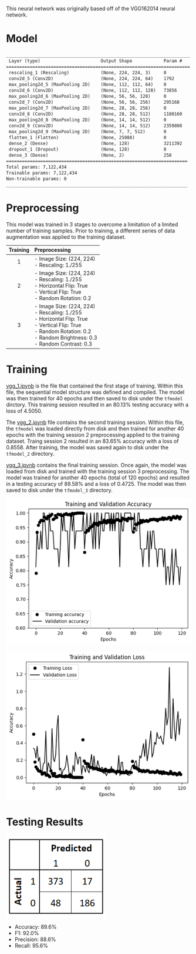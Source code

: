 This neural network was originally based off of the VGG162014 neural network.

# Model
```
______________________________________________________________________
 Layer (type)					    Output Shape			Param #   
======================================================================
 rescaling_1 (Rescaling)			(None, 224, 224, 3)		0    
 conv2d_5 (Conv2D)				    (None, 224, 224, 64)    1792      
 max_pooling2d_5 (MaxPooling 2D)  	(None, 112, 112, 64)    0  
 conv2d_6 (Conv2D)                	(None, 112, 112, 128)   73856     
 max_pooling2d_6 (MaxPooling 2D)  	(None, 56, 56, 128)     0         
 conv2d_7 (Conv2D)                	(None, 56, 56, 256)     295168    
 max_pooling2d_7 (MaxPooling 2D)  	(None, 28, 28, 256)     0       
 conv2d_8 (Conv2D)                	(None, 28, 28, 512)     1180160 
 max_pooling2d_8 (MaxPooling 2D)  	(None, 14, 14, 512)     0      
 conv2d_9 (Conv2D)                	(None, 14, 14, 512)     2359808  
 max_pooling2d_9 (MaxPooling 2D)  	(None, 7, 7, 512)       0 
 flatten_1 (Flatten)              	(None, 25088)           0          
 dense_2 (Dense)                  	(None, 128)             3211392
 dropout_1 (Dropout)              	(None, 128)             0        
 dense_3 (Dense)                  	(None, 2)               258  
=====================================================================
Total params: 7,122,434
Trainable params: 7,122,434
Non-trainable params: 0
_____________________________________________________________________
```

# Preprocessing
This model was trained in 3 stages to overcome a limitation of a limited number of training samples. Prior to training, a different series of data augmentation was applied to the training dataset. 

| Training 	| Preprocessing                                	|
|:---------:|:---------------------------------------------	|
| 1        	| - Image Size: (224, 224) <br>- Rescaling: 1./255 	|
| 2        	| - Image Size: (224, 224) <br>- Rescaling: 1./255 <br>- Horizontal Flip: True <br>- Vertical Flip: True <br>- Random Rotation: 0.2|
| 3        	| - Image Size: (224, 224)<br>- Rescaling: 1./255<br>- Horizontal Flip: True<br>- Vertical Flip: True<br>- Random Rotation: 0.2<br>- Random Brightness: 0.3<br>- Random Contrast: 0.3 |

# Training
[vgg_1.ipynb](https://github.com/yoosufb/CECS456_FinalProject/blob/main/VGG_Samaniego/vgg_1.ipynb) is the file that contained the first stage of training. Within this file, the sequential model structure was defined and compiled. The model was then trained for 40 epochs and then saved to disk under the `tfmodel` dirctory. This training session resulted in an 80.13% testing accuracy with a loss of 4.5050. 

The [vgg_2.ipynb](https://github.com/yoosufb/CECS456_FinalProject/blob/main/VGG_Samaniego/vgg_2.ipynb) file contains the second training session. Within this file, the `tfmodel` was loaded directly from disk and then trained for another 40 epochs with the training session 2 preprocessing applied to the training dataset. Traing session 2 resulted in an 83.65% accuracy with a loss of 0.8558. After training, the model was saved again to disk under the `tfmodel_2` directory.

[vgg_3.ipynb](https://github.com/yoosufb/CECS456_FinalProject/blob/main/VGG_Samaniego/vgg_3.ipynb) contains the final training session. Once again, the model was loaded from disk and trained with the training session 3 preprocessing. The model was trained for another 40 epochs (total of 120 epochs) and resulted in a testing accuracy of 89.58% and a loss of 0.4725. The model was then saved to disk under the `tfmodel_3` directory. 

![Testing Accuracy](../Documentation/Images/vgg_train_acc.png)

![Testing Loss](../Documentation/Images/vgg_train_loss.png)


# Testing Results
![Confusion Matrix](../Documentation/Images/VGG_CM.PNG)

* Accuracy: 89.6%
* F1: 92.0%
* Precision: 88.6%
* Recall: 95.6%


